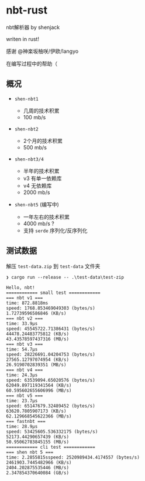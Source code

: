 # nbt-rust

nbt解析器 by shenjack

writen in rust!

感谢 @神楽坂柚咲/伊欧/langyo

在编写过程中的帮助（

## 概况

- `shen-nbt1`
  - 几周的技术积累
  - 100 mb/s

- `shen-nbt2`
  - 2个月的技术积累
  - 500 mb/s

- `shen-nbt3/4`
  - 半年的技术积累
  - v3 有单一依赖库
  - v4 无依赖库
  - 2000 mb/s

- `shen-nbt5` (编写中)
  - 一年左右的技术积累
  - 4000 mb/s ?
  - 支持 `serde` 序列化/反序列化

## 测试数据

解压 `test-data.zip` 到 `test-data` 文件夹

```text
❯ cargo run --release -- .\test-data\test-zip

Hello, nbt!
============ small test ============
=== nbt v1 ===
time: 872.8818ms
speed: 1768.853469049303 (bytes/s)
1.72739596586846 (KB/s)
=== nbt v2 ===
time: 33.9µs
speed: 45545722.71386431 (bytes/s)
44478.24483775812 (KB/s)
43.43578597437316 (MB/s)
=== nbt v3 ===
time: 54.7µs
speed: 28226691.04204753 (bytes/s)
27565.12797074954 (KB/s)
26.9190702839351 (MB/s)
=== nbt v4 ===
time: 24.3µs
speed: 63539094.65020576 (bytes/s)
62049.897119341564 (KB/s)
60.595602655606996 (MB/s)
=== nbt v5 ===
time: 23.7µs
speed: 65147679.32489452 (bytes/s)
63620.7805907173 (KB/s)
62.129668545622366 (MB/s)
=== fastnbt ===
time: 28.9µs
speed: 53425605.536332175 (bytes/s)
52173.44290657439 (KB/s)
50.95062783845155 (MB/s)
============ cli test ============
=== shen nbt 5 ===
time: 2.2855815sspeed: 2520989434.4174557 (bytes/s)
2461903.7445482966 (KB/s)
2404.202875535446 (MB/s)
2.347854370640084 (GB/s)
```

